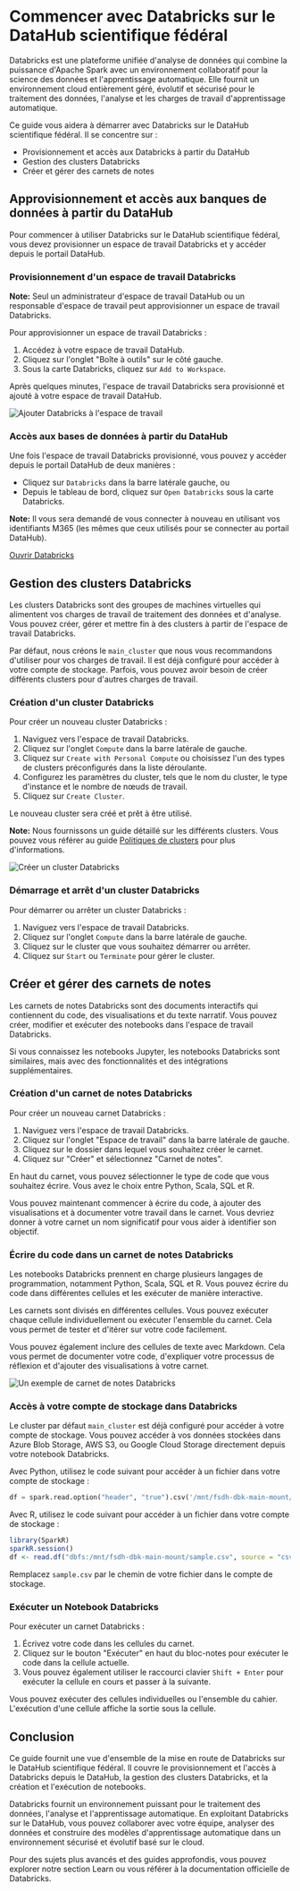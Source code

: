 # Commencer avec Databricks sur le DataHub scientifique fédéral

Databricks est une plateforme unifiée d'analyse de données qui combine la puissance d'Apache Spark avec un environnement collaboratif pour la science des données et l'apprentissage automatique. Elle fournit un environnement cloud entièrement géré, évolutif et sécurisé pour le traitement des données, l'analyse et les charges de travail d'apprentissage automatique.

Ce guide vous aidera à démarrer avec Databricks sur le DataHub scientifique fédéral. Il se concentre sur :
* Provisionnement et accès aux Databricks à partir du DataHub
* Gestion des clusters Databricks
* Créer et gérer des carnets de notes

## Approvisionnement et accès aux banques de données à partir du DataHub

Pour commencer à utiliser Databricks sur le DataHub scientifique fédéral, vous devez provisionner un espace de travail Databricks et y accéder depuis le portail DataHub.

### Provisionnement d'un espace de travail Databricks

**Note:** Seul un administrateur d'espace de travail DataHub ou un responsable d'espace de travail peut approvisionner un espace de travail Databricks.

Pour approvisionner un espace de travail Databricks :
1. Accédez à votre espace de travail DataHub.
2. Cliquez sur l'onglet "Boîte à outils" sur le côté gauche.
3. Sous la carte Databricks, cliquez sur `Add to Workspace`.

Après quelques minutes, l'espace de travail Databricks sera provisionné et ajouté à votre espace de travail DataHub.

![Ajouter Databricks à l'espace de travail](/api/docs/UserGuide/Databricks/databricks-101-1.png)

### Accès aux bases de données à partir du DataHub

Une fois l'espace de travail Databricks provisionné, vous pouvez y accéder depuis le portail DataHub de deux manières :
* Cliquez sur `Databricks` dans la barre latérale gauche, ou
* Depuis le tableau de bord, cliquez sur `Open Databricks` sous la carte Databricks.

**Note:** Il vous sera demandé de vous connecter à nouveau en utilisant vos identifiants M365 (les mêmes que ceux utilisés pour se connecter au portail DataHub).

[Ouvrir Databricks](/api/docs/UserGuide/Databricks/databricks-101-2.png)

## Gestion des clusters Databricks

Les clusters Databricks sont des groupes de machines virtuelles qui alimentent vos charges de travail de traitement des données et d'analyse. Vous pouvez créer, gérer et mettre fin à des clusters à partir de l'espace de travail Databricks.

Par défaut, nous créons le `main_cluster` que nous vous recommandons d'utiliser pour vos charges de travail. Il est déjà configuré pour accéder à votre compte de stockage. Parfois, vous pouvez avoir besoin de créer différents clusters pour d'autres charges de travail.

### Création d'un cluster Databricks

Pour créer un nouveau cluster Databricks :
1. Naviguez vers l'espace de travail Databricks.
2. Cliquez sur l'onglet `Compute` dans la barre latérale de gauche.
3. Cliquez sur `Create with Personal Compute` ou choisissez l'un des types de clusters préconfigurés dans la liste déroulante.
4. Configurez les paramètres du cluster, tels que le nom du cluster, le type d'instance et le nombre de nœuds de travail.
5. Cliquez sur `Create Cluster`.

Le nouveau cluster sera créé et prêt à être utilisé.

**Note:** Nous fournissons un guide détaillé sur les différents clusters. Vous pouvez vous référer au guide [Politiques de clusters](./Cluster-Policies.md) pour plus d'informations.

![Créer un cluster Databricks](/api/docs/UserGuide/Databricks/databricks-101-3.png)

### Démarrage et arrêt d'un cluster Databricks

Pour démarrer ou arrêter un cluster Databricks :
1. Naviguez vers l'espace de travail Databricks.
2. Cliquez sur l'onglet `Compute` dans la barre latérale de gauche.
3. Cliquez sur le cluster que vous souhaitez démarrer ou arrêter.
4. Cliquez sur `Start` ou `Terminate` pour gérer le cluster.

## Créer et gérer des carnets de notes

Les carnets de notes Databricks sont des documents interactifs qui contiennent du code, des visualisations et du texte narratif. Vous pouvez créer, modifier et exécuter des notebooks dans l'espace de travail Databricks.

Si vous connaissez les notebooks Jupyter, les notebooks Databricks sont similaires, mais avec des fonctionnalités et des intégrations supplémentaires.

### Création d'un carnet de notes Databricks

Pour créer un nouveau carnet Databricks :
1. Naviguez vers l'espace de travail Databricks.
2. Cliquez sur l'onglet "Espace de travail" dans la barre latérale de gauche.
3. Cliquez sur le dossier dans lequel vous souhaitez créer le carnet.
4. Cliquez sur "Créer" et sélectionnez "Carnet de notes".

En haut du carnet, vous pouvez sélectionner le type de code que vous souhaitez écrire. Vous avez le choix entre Python, Scala, SQL et R.

Vous pouvez maintenant commencer à écrire du code, à ajouter des visualisations et à documenter votre travail dans le carnet. Vous devriez donner à votre carnet un nom significatif pour vous aider à identifier son objectif.

### Écrire du code dans un carnet de notes Databricks

Les notebooks Databricks prennent en charge plusieurs langages de programmation, notamment Python, Scala, SQL et R. Vous pouvez écrire du code dans différentes cellules et les exécuter de manière interactive.

Les carnets sont divisés en différentes cellules. Vous pouvez exécuter chaque cellule individuellement ou exécuter l'ensemble du carnet. Cela vous permet de tester et d'itérer sur votre code facilement.

Vous pouvez également inclure des cellules de texte avec Markdown. Cela vous permet de documenter votre code, d'expliquer votre processus de réflexion et d'ajouter des visualisations à votre carnet.

![Un exemple de carnet de notes Databricks](/api/docs/UserGuide/Databricks/databricks-101-4.png)

### Accès à votre compte de stockage dans Databricks

Le cluster par défaut `main_cluster` est déjà configuré pour accéder à votre compte de stockage. Vous pouvez accéder à vos données stockées dans Azure Blob Storage, AWS S3, ou Google Cloud Storage directement depuis votre notebook Databricks.

Avec Python, utilisez le code suivant pour accéder à un fichier dans votre compte de stockage :

```python
df = spark.read.option("header", "true").csv('/mnt/fsdh-dbk-main-mount/sample.csv') ;
```

Avec R, utilisez le code suivant pour accéder à un fichier dans votre compte de stockage :

```r
library(SparkR)
sparkR.session()
df <- read.df("dbfs:/mnt/fsdh-dbk-main-mount/sample.csv", source = "csv")
```

Remplacez `sample.csv` par le chemin de votre fichier dans le compte de stockage.

### Exécuter un Notebook Databricks

Pour exécuter un carnet Databricks :
1. Écrivez votre code dans les cellules du carnet.
2. Cliquez sur le bouton "Exécuter" en haut du bloc-notes pour exécuter le code dans la cellule actuelle.
3. Vous pouvez également utiliser le raccourci clavier `Shift + Enter` pour exécuter la cellule en cours et passer à la suivante.

Vous pouvez exécuter des cellules individuelles ou l'ensemble du cahier. L'exécution d'une cellule affiche la sortie sous la cellule.

## Conclusion

Ce guide fournit une vue d'ensemble de la mise en route de Databricks sur le DataHub scientifique fédéral. Il couvre le provisionnement et l'accès à Databricks depuis le DataHub, la gestion des clusters Databricks, et la création et l'exécution de notebooks.

Databricks fournit un environnement puissant pour le traitement des données, l'analyse et l'apprentissage automatique. En exploitant Databricks sur le DataHub, vous pouvez collaborer avec votre équipe, analyser des données et construire des modèles d'apprentissage automatique dans un environnement sécurisé et évolutif basé sur le cloud.

Pour des sujets plus avancés et des guides approfondis, vous pouvez explorer notre section Learn ou vous référer à la documentation officielle de Databricks.
